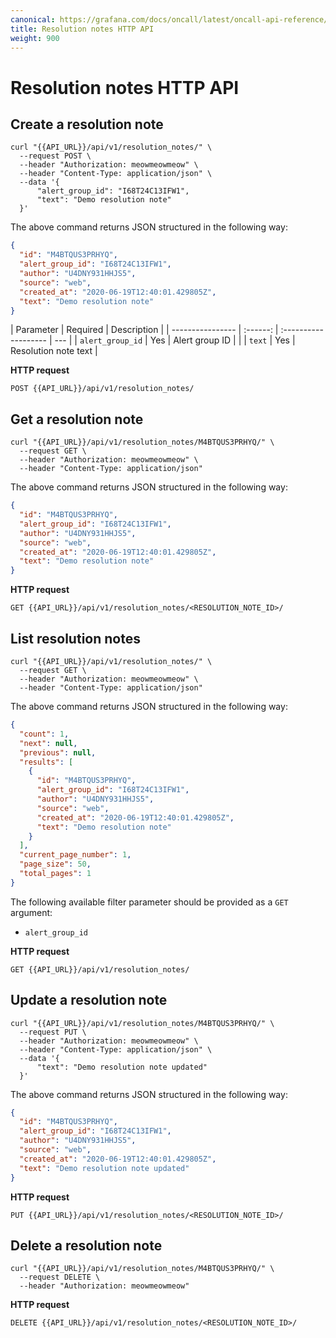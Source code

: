```yaml
---
canonical: https://grafana.com/docs/oncall/latest/oncall-api-reference/resolution_notes/
title: Resolution notes HTTP API
weight: 900
---
```


# Resolution notes HTTP API

## Create a resolution note

```shell
curl "{{API_URL}}/api/v1/resolution_notes/" \
  --request POST \
  --header "Authorization: meowmeowmeow" \
  --header "Content-Type: application/json" \
  --data '{
      "alert_group_id": "I68T24C13IFW1",
      "text": "Demo resolution note"
  }'
```

The above command returns JSON structured in the following way:

```json
{
  "id": "M4BTQUS3PRHYQ",
  "alert_group_id": "I68T24C13IFW1",
  "author": "U4DNY931HHJS5",
  "source": "web",
  "created_at": "2020-06-19T12:40:01.429805Z",
  "text": "Demo resolution note"
}
```

| Parameter        | Required | Description          |
| ---------------- | :------: | :------------------- | --- |
| `alert_group_id` |   Yes    | Alert group ID       |     |
| `text`           |   Yes    | Resolution note text |

**HTTP request**

`POST {{API_URL}}/api/v1/resolution_notes/`

## Get a resolution note

```shell
curl "{{API_URL}}/api/v1/resolution_notes/M4BTQUS3PRHYQ/" \
  --request GET \
  --header "Authorization: meowmeowmeow" \
  --header "Content-Type: application/json"
```

The above command returns JSON structured in the following way:

```json
{
  "id": "M4BTQUS3PRHYQ",
  "alert_group_id": "I68T24C13IFW1",
  "author": "U4DNY931HHJS5",
  "source": "web",
  "created_at": "2020-06-19T12:40:01.429805Z",
  "text": "Demo resolution note"
}
```

**HTTP request**

`GET {{API_URL}}/api/v1/resolution_notes/<RESOLUTION_NOTE_ID>/`

## List resolution notes

```shell
curl "{{API_URL}}/api/v1/resolution_notes/" \
  --request GET \
  --header "Authorization: meowmeowmeow" \
  --header "Content-Type: application/json"
```

The above command returns JSON structured in the following way:

```json
{
  "count": 1,
  "next": null,
  "previous": null,
  "results": [
    {
      "id": "M4BTQUS3PRHYQ",
      "alert_group_id": "I68T24C13IFW1",
      "author": "U4DNY931HHJS5",
      "source": "web",
      "created_at": "2020-06-19T12:40:01.429805Z",
      "text": "Demo resolution note"
    }
  ],
  "current_page_number": 1,
  "page_size": 50,
  "total_pages": 1
}
```

The following available filter parameter should be provided as a `GET` argument:

- `alert_group_id`

**HTTP request**

`GET {{API_URL}}/api/v1/resolution_notes/`

## Update a resolution note

```shell
curl "{{API_URL}}/api/v1/resolution_notes/M4BTQUS3PRHYQ/" \
  --request PUT \
  --header "Authorization: meowmeowmeow" \
  --header "Content-Type: application/json" \
  --data '{
      "text": "Demo resolution note updated"
  }'
```

The above command returns JSON structured in the following way:

```json
{
  "id": "M4BTQUS3PRHYQ",
  "alert_group_id": "I68T24C13IFW1",
  "author": "U4DNY931HHJS5",
  "source": "web",
  "created_at": "2020-06-19T12:40:01.429805Z",
  "text": "Demo resolution note updated"
}
```

**HTTP request**

`PUT {{API_URL}}/api/v1/resolution_notes/<RESOLUTION_NOTE_ID>/`

## Delete a resolution note

```shell
curl "{{API_URL}}/api/v1/resolution_notes/M4BTQUS3PRHYQ/" \
  --request DELETE \
  --header "Authorization: meowmeowmeow"
```

**HTTP request**

`DELETE {{API_URL}}/api/v1/resolution_notes/<RESOLUTION_NOTE_ID>/`
